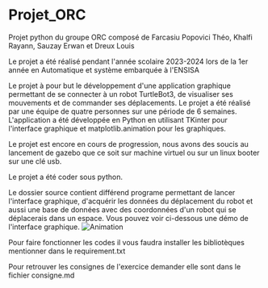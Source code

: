 # Projet_ORC

Projet python du groupe ORC composé de Farcasiu Popovici Théo, Khalfi Rayann, Sauzay Erwan et Dreux Louis

Le projet a été réalisé pendant l'année scolaire 2023-2024 lors de la 1er année en Automatique et système embarquée à l'ENSISA

Le projet à pour but le développement d'une application graphique permettant de se connecter à un robot TurtleBot3, de visualiser ses mouvements et de commander ses déplacements. Le projet a été réalisé par une équipe de quatre personnes sur une période de 6 semaines. L'application a été développée en Python en utilisant TKinter pour l'interface graphique et matplotlib.animation pour les graphiques. 

Le projet est encore en cours de progression, nous avons des soucis au lancement de gazebo que ce soit sur machine virtuel ou sur un linux booter sur une clé usb.

Le projet a été coder sous python.

Le dossier source contient différend programe permettant de lancer l'interface graphique, d'acquérir les données du déplacement du robot et aussi une base de données avec des coordonnées d'un robot qui se déplacerais dans un espace. 
Vous pouvez voir ci-dessous une démo de l'interface graphique.
![Animation](https://github.com/LouisDrx/Projet_ORC/assets/153221009/cd3fdbb8-0531-4a24-b441-604f8f6d9f7a)

Pour faire fonctionner les codes il vous faudra installer les bibliotèques mentionner dans le requirement.txt 

Pour retrouver les consignes de l'exercice demander elle sont dans le fichier consigne.md
